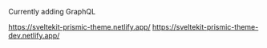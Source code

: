 Currently adding GraphQL

https://sveltekit-prismic-theme.netlify.app/
https://sveltekit-prismic-theme-dev.netlify.app/